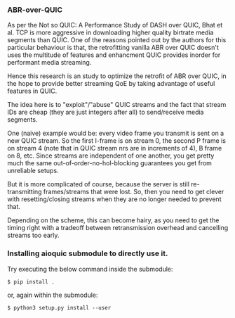 ### ABR-over-QUIC

As per the Not so QUIC: A Performance Study of DASH over QUIC, Bhat et al. TCP is more aggressive in downloading higher quality
birtrate media segments than QUIC. One of the reasons pointed out by the authors for this particular behaviour is that, the
retrofitting vanilla ABR over QUIC doesn't uses the multitude of features and enhancment QUIC provides inorder for performant
media streaming.

Hence this research is an study to optimize the retrofit of ABR over QUIC, in the hope to provide better streaming QoE by
taking advantage of useful features in QUIC.

The idea here is to "exploit"/"abuse" QUIC streams and the fact that stream IDs are cheap (they are just integers after all) to
send/receive media segments.

One (naive) example would be: every video frame you transmit is sent on a new QUIC stream. So the first I-frame is on stream 0,
the second P frame is on stream 4 (note that in QUIC stream nrs are in increments of 4), B frame on 8, etc. 
Since streams are independent of one another, you get pretty much the same out-of-order-no-hol-blocking guarantees you
get from unreliable setups.

But it is more complicated of course, because the server is still re-transmitting frames/streams that were lost. 
So, then you need to get clever with resetting/closing streams when they are no longer needed to prevent that.

Depending on the scheme, this can become hairy, as you need to get the timing right with a tradeoff between retransmission
overhead and cancelling streams too early. 


### Installing aioquic submodule to directly use it.

Try executing the below command inside the submodule:

```
$ pip install .
```

or, again within the submodule:

```
$ python3 setup.py install --user
```
